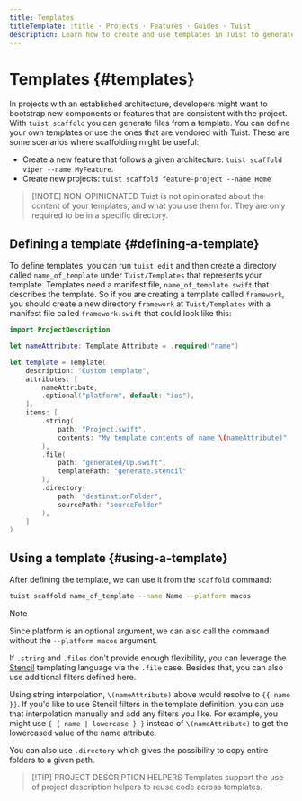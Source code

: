 ```yaml
---
title: Templates
titleTemplate: :title · Projects · Features · Guides · Tuist
description: Learn how to create and use templates in Tuist to generate code in your projects.
---
```


# Templates {#templates}

In projects with an established architecture, developers might want to bootstrap new components or features that are consistent with the project. With `tuist scaffold` you can generate files from a template. You can define your own templates or use the ones that are vendored with Tuist. These are some scenarios where scaffolding might be useful:

- Create a new feature that follows a given architecture: `tuist scaffold viper --name MyFeature`.
- Create new projects: `tuist scaffold feature-project --name Home`

> [!NOTE] NON-OPINIONATED
> Tuist is not opinionated about the content of your templates, and what you use them for. They are only required to be in a specific directory.

## Defining a template {#defining-a-template}

To define templates, you can run <LocalizedLink href="/guides/features/projects/editing">`tuist edit`</LocalizedLink> and then create a directory called `name_of_template` under `Tuist/Templates` that represents your template. Templates need a manifest file, `name_of_template.swift` that describes the template. So if you are creating a template called `framework`, you should create a new directory `framework` at `Tuist/Templates` with a manifest file called `framework.swift` that could look like this:

```swift
import ProjectDescription

let nameAttribute: Template.Attribute = .required("name")

let template = Template(
    description: "Custom template",
    attributes: [
        nameAttribute,
        .optional("platform", default: "ios"),
    ],
    items: [
        .string(
            path: "Project.swift",
            contents: "My template contents of name \(nameAttribute)"
        ),
        .file(
            path: "generated/Up.swift",
            templatePath: "generate.stencil"
        ),
        .directory(
            path: "destinationFolder",
            sourcePath: "sourceFolder"
        ),
    ]
)
```

## Using a template {#using-a-template}

After defining the template, we can use it from the `scaffold` command:

```bash
tuist scaffold name_of_template --name Name --platform macos
```

> [!NOTE]
> Since platform is an optional argument, we can also call the command without the `--platform macos` argument.

If `.string` and `.files` don't provide enough flexibility, you can leverage the [Stencil](https://stencil.fuller.li/en/latest/) templating language via the `.file` case. Besides that, you can also use additional filters defined here.

Using string interpolation, `\(nameAttribute)` above would resolve to `{{ name }}`. If you'd like to use Stencil filters in the template definition, you can use that interpolation manually and add any filters you like. For example, you might use `{ { name | lowercase } }` instead of `\(nameAttribute)` to get the lowercased value of the name attribute.

You can also use `.directory` which gives the possibility to copy entire folders to a given path.

> [!TIP] PROJECT DESCRIPTION HELPERS
> Templates support the use of <LocalizedLink href="/guides/features/projects/code-sharing">project description helpers</LocalizedLink> to reuse code across templates.
